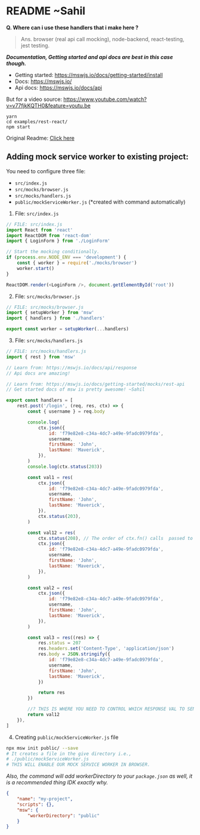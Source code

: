 # README ~Sahil

**Q. Where can i use these handlers that i make here ?**

> Ans. browser (real api call mocking), node-backend, react-testing, jest testing.

**_Documentation, Getting started and api docs are best in this case though._**

-   Getting started: https://mswjs.io/docs/getting-started/install
-   Docs: https://mswjs.io/
-   Api docs: https://mswjs.io/docs/api

But for a video source: https://www.youtube.com/watch?v=v77fjkKQTH0&feature=youtu.be

```
yarn
cd examples/rest-react/
npm start
```

Original Readme: [Click here](README.md_ORIGINAL)

## Adding mock service worker to existing project:

You need to configure three file:

-   `src/index.js`
-   `src/mocks/browser.js`
-   `src/mocks/handlers.js`
-   `public/mockServiceWorker.js` (\*created with command automatically)

1. File: `src/index.js`

```js
// FILE: src/index.js
import React from 'react'
import ReactDOM from 'react-dom'
import { LoginForm } from './LoginForm'

// Start the mocking conditionally.
if (process.env.NODE_ENV === 'development') {
	const { worker } = require('./mocks/browser')
	worker.start()
}

ReactDOM.render(<LoginForm />, document.getElementById('root'))
```

2. File: `src/mocks/browser.js`

```js
// FILE: src/mocks/browser.js
import { setupWorker } from 'msw'
import { handlers } from './handlers'

export const worker = setupWorker(...handlers)
```

3. File: `src/mocks/handlers.js`

```js
// FILE: src/mocks/handlers.js
import { rest } from 'msw'

// Learn from: https://mswjs.io/docs/api/response
// Api docs are amazing!

// Learn from: https://mswjs.io/docs/getting-started/mocks/rest-api
// Get started docs of msw is pretty awesome! ~Sahil

export const handlers = [
	rest.post('/login', (req, res, ctx) => {
		const { username } = req.body

		console.log(
			ctx.json({
				id: 'f79e82e8-c34a-4dc7-a49e-9fadc0979fda',
				username,
				firstName: 'John',
				lastName: 'Maverick',
			}),
		)
		console.log(ctx.status(203))

		const val1 = res(
			ctx.json({
				id: 'f79e82e8-c34a-4dc7-a49e-9fadc0979fda',
				username,
				firstName: 'John',
				lastName: 'Maverick',
			}),
			ctx.status(203),
		)

		const val12 = res(
			ctx.status(208), // The order of ctx.fn() calls  passed to res doesn't matter.
			ctx.json({
				id: 'f79e82e8-c34a-4dc7-a49e-9fadc0979fda',
				username,
				firstName: 'John',
				lastName: 'Maverick',
			}),
		)

		const val2 = res(
			ctx.json({
				id: 'f79e82e8-c34a-4dc7-a49e-9fadc0979fda',
				username,
				firstName: 'John',
				lastName: 'Maverick',
			}),
		)

		const val3 = res((res) => {
			res.status = 207
			res.headers.set('Content-Type', 'application/json')
			res.body = JSON.stringify({
				id: 'f79e82e8-c34a-4dc7-a49e-9fadc0979fda',
				username,
				firstName: 'John',
				lastName: 'Maverick',
			})

			return res
		})

		//? THIS IS WHERE YOU NEED TO CONTROL WHICH RESPONSE VAL TO SEND ACTUALLY.
		return val12
	}),
]
```

4.  Creating `public/mockServiceWorker.js` file

```bash
npx msw init public/ --save
# It creates a file in the give directory i.e.,
# ./public/mockServiceWorker.js
# THIS WILL ENABLE OUR MOCK SERVICE WORKER IN BROWSER.
```

_Also, the command will add workerDirectory to your `package.json` as well, it is a recommended thing IDK exactly why._

```json
{
	"name": "my-project",
	"scripts": {},
	"msw": {
		"workerDirectory": "public"
	}
}
```
